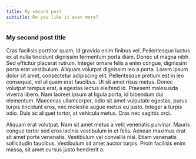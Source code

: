 ```yaml
---
title: My second post
subtitle: Do you like it even more?
---
```


### My second post title

Cras facilisis porttitor quam, id gravida enim finibus vel. Pellentesque luctus ex ut nulla tincidunt dignissim fermentum porta diam. Donec ut magna nibh. Sed efficitur placerat rutrum. Integer ornare felis a enim congue, dignissim porta erat vestibulum. Aliquam volutpat dignissim leo a porta. Lorem ipsum dolor sit amet, consectetur adipiscing elit. Pellentesque pretium est in leo consequat, vel aliquam erat faucibus. Ut sit amet risus metus. Donec volutpat tempus erat, a egestas lectus eleifend id. Praesent malesuada viverra libero. Nam laoreet ipsum at ligula porta, id bibendum dui elementum. Maecenas ullamcorper, odio sit amet vulputate egestas, purus turpis tincidunt eros, nec molestie augue metus eu justo. Integer a turpis odio. Duis ac aliquet tortor, at vehicula metus. Cras nec sagittis orci.

Aliquam erat volutpat. Nam sit amet metus a velit venenatis pulvinar. Mauris congue tortor sed eros lacinia vestibulum in et felis. Aenean maximus erat sit amet porta venenatis. Vestibulum vel convallis nisi. Etiam venenatis sollicitudin faucibus. Vestibulum sit amet auctor turpis. Proin facilisis enim massa, sit amet cursus justo hendrerit a.